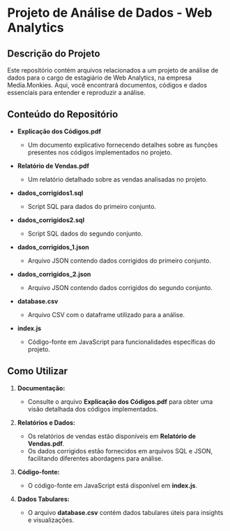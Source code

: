 # Projeto de Análise de Dados - Web Analytics

## Descrição do Projeto

Este repositório contém arquivos relacionados a um projeto de análise de dados para o cargo de estagiário de Web Analytics, na empresa Media.Monkies. Aqui, você encontrará documentos, códigos e dados essenciais para entender e reproduzir a análise.

## Conteúdo do Repositório

- **Explicação dos Códigos.pdf**
  - Um documento explicativo fornecendo detalhes sobre as funções presentes nos códigos implementados no projeto.

- **Relatório de Vendas.pdf**
  - Um relatório detalhado sobre as vendas analisadas no projeto.

- **dados_corrigidos1.sql**
  - Script SQL para dados do primeiro conjunto.

- **dados_corrigidos2.sql**
  - Script SQL dados do segundo conjunto.

- **dados_corrigidos_1.json**
  - Arquivo JSON contendo dados corrigidos do primeiro conjunto.

- **dados_corrigidos_2.json**
  - Arquivo JSON contendo dados corrigidos do segundo conjunto.

- **database.csv**
  - Arquivo CSV com o dataframe utilizado para a análise.

- **index.js**
  - Código-fonte em JavaScript para funcionalidades específicas do projeto.

## Como Utilizar

1. **Documentação:**
   - Consulte o arquivo **Explicação dos Códigos.pdf** para obter uma visão detalhada dos códigos implementados.

2. **Relatórios e Dados:**
   - Os relatórios de vendas estão disponíveis em **Relatório de Vendas.pdf**.
   - Os dados corrigidos estão fornecidos em arquivos SQL e JSON, facilitando diferentes abordagens para análise.

3. **Código-fonte:**
   - O código-fonte em JavaScript está disponível em **index.js**.

4. **Dados Tabulares:**
   - O arquivo **database.csv** contém dados tabulares úteis para insights e visualizações.

